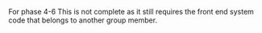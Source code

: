 For phase 4-6
This is not complete as it still requires the front end system code that belongs to another group member.
